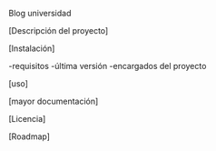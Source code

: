 Blog universidad 

[Descripción del proyecto]

[Instalación]

-requisitos 
-última versión 
-encargados del proyecto 

[uso]

[mayor documentación]

[Licencia]

[Roadmap]
